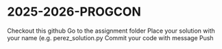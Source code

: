 # 2025-2026-PROGCON

Checkout this github
Go to the assignment folder
Place your solution with your name (e.g. perez_solution.py
Commit your code with message
Push
